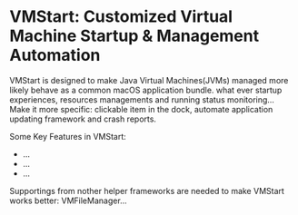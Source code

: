 # VMStart: Customized Virtual Machine Startup & Management Automation

VMStart is designed to make Java Virtual Machines(JVMs) managed
more likely behave as a common macOS application bundle. what
ever startup experiences, resources managements and running status
monitoring... Make it more specific: clickable item in the dock,
automate application updating framework and crash reports.

Some Key Features in VMStart:
- ...
- ...
- ...

Supportings from nother helper frameworks are needed to make VMStart
works better: VMFileManager...
